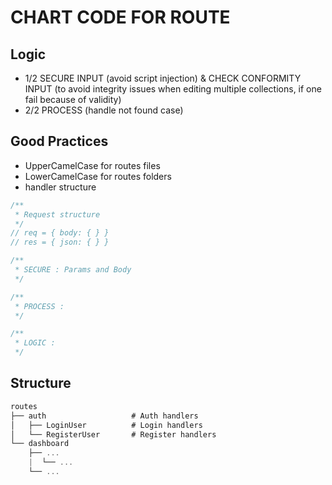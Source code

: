 # CHART CODE FOR ROUTE

## Logic

- 1/2 SECURE INPUT (avoid script injection) & CHECK CONFORMITY INPUT (to avoid integrity issues when editing multiple collections, if one fail because of validity)
- 2/2 PROCESS (handle not found case)

## Good Practices

- UpperCamelCase for routes files
- LowerCamelCase for routes folders
- handler structure

```javascript
/**
 * Request structure
 */
// req = { body: { } }
// res = { json: { } }

/**
 * SECURE : Params and Body
 */

/**
 * PROCESS :
 */

/**
 * LOGIC :
 */
```

## Structure

```javascript
routes
├── auth                   # Auth handlers
│   ├── LoginUser          # Login handlers
│   └── RegisterUser       # Register handlers
└── dashboard
    ├── ...
    |  └── ...
    └── ...
```
